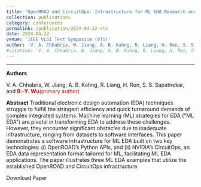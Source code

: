 ```yaml
---
title: "OpenROAD and CircuitOps: Infrastructure for ML EDA Research and Education"
collection: publications
category: conferences
permalink: /publication/2024-04-22-vts
date: 2024-04-22
venue: 'IEEE VLSI Test Symposium (VTS)'
author: 'V. A. Chhabria, W. Jiang, A. B. Kahng, R. Liang, H. Ren, S. S. Sapatnekar, and <strong>B.-Y. Wu*</strong> (primary author)'
#citation: 'V. A. Chhabria, W. Jiang, A. B. Kahng, R. Liang, H. Ren, S. S. Sapatnekar, and B.-Y. Wu, “OpenROAD and CircuitOps: Infrastructure for ML EDA Research and Education“, Proc. VTS, 2024.'
---
```

****

**Authors**

V. A. Chhabria, W. Jiang, A. B. Kahng, R. Liang, H. Ren, S. S. Sapatnekar, and <span style="color: red;">**B.-Y. Wu**(primary author)</span>

**Abstract**
Traditional electronic design automation (EDA) techniques struggle to fulfill the stringent efficiency and quick turnaround demands of complex integrated systems. Machine learning (ML) strategies for EDA (“ML EDA”) are pivotal in transforming EDA to address these challenges. However, they encounter significant obstacles due to inadequate infrastructure, ranging from datasets to software interfaces. This paper demonstrates a software infrastructure for ML EDA built on two key technologies: (i) OpenROAD’s Python APIs, and (ii) NVIDIA’s CircuitOps, an EDA data representation format tailored for ML, facilitating ML EDA applications. The paper illustrates three ML EDA examples that utilize the established OpenROAD and CircuitOps infrastructure.

<a href="https://ieeexplore.ieee.org/document/10538770" style="text-decoration: none;">Download Paper</a>